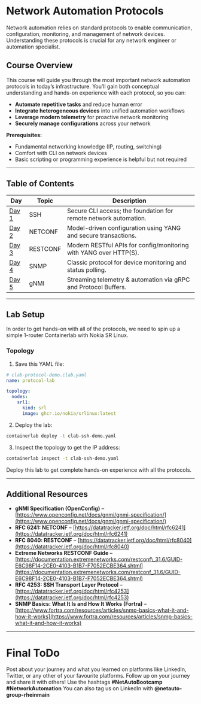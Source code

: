 # Network Automation Protocols

Network automation relies on standard protocols to enable communication, configuration, monitoring, and management of network devices. Understanding these protocols is crucial for any network engineer or automation specialist.

## Course Overview

This course will guide you through the most important network automation protocols in today’s infrastructure. You’ll gain both conceptual understanding and hands-on experience with each protocol, so you can:

* **Automate repetitive tasks** and reduce human error
* **Integrate heterogeneous devices** into unified automation workflows
* **Leverage modern telemetry** for proactive network monitoring
* **Securely manage configurations** across your network

**Prerequisites:**

* Fundamental networking knowledge (IP, routing, switching)
* Comfort with CLI on network devices
* Basic scripting or programming experience is helpful but not required

---

## Table of Contents

| Day               | Topic    | Description                                                       |
| ----------------- | -------- | ----------------------------------------------------------------- |
| [Day 1](ssh.md) | SSH      | Secure CLI access; the foundation for remote network automation.  |
| [Day 2](netconf.md) | NETCONF  | Model-driven configuration using YANG and secure transactions.    |
| [Day 3](restconf.md) | RESTCONF | Modern RESTful APIs for config/monitoring with YANG over HTTP(S). |
| [Day 4](snmp.md) | SNMP     | Classic protocol for device monitoring and status polling.        |
| [Day 5](gnmi.md) | gNMI     | Streaming telemetry & automation via gRPC and Protocol Buffers.   |

---

## Lab Setup

In order to get hands-on with all of the protocols, we need to spin up a simple 1-router Containerlab with Nokia SR Linux.

### Topology

1. Save this YAML file:

```yaml
# clab-protocol-demo.clab.yaml
name: protocol-lab

topology:
  nodes:
    srl1:
      kind: srl
      image: ghcr.io/nokia/srlinux:latest
```

2. Deploy the lab:

```bash
containerlab deploy -t clab-ssh-demo.yaml
```

3. Inspect the topology to get the IP address:

```bash
containerlab inspect -t clab-ssh-demo.yaml
```

Deploy this lab to get complete hands-on experience with all the protocols.

---

## Additional Resources

* **gNMI Specification (OpenConfig)** – [https://www.openconfig.net/docs/gnmi/gnmi-specification/](https://www.openconfig.net/docs/gnmi/gnmi-specification/)
* **RFC 6241: NETCONF** – [https://datatracker.ietf.org/doc/html/rfc6241](https://datatracker.ietf.org/doc/html/rfc6241)
* **RFC 8040: RESTCONF** – [https://datatracker.ietf.org/doc/html/rfc8040](https://datatracker.ietf.org/doc/html/rfc8040)
* **Extreme Networks RESTCONF Guide** – [https://documentation.extremenetworks.com/restconf\_31.6/GUID-E6C98F14-2CE0-4103-B1B7-F7052ECBE364.shtml](https://documentation.extremenetworks.com/restconf_31.6/GUID-E6C98F14-2CE0-4103-B1B7-F7052ECBE364.shtml)
* **RFC 4253: SSH Transport Layer Protocol** – [https://datatracker.ietf.org/doc/html/rfc4253](https://datatracker.ietf.org/doc/html/rfc4253)
* **SNMP Basics: What It Is and How It Works (Fortra)** – [https://www.fortra.com/resources/articles/snmp-basics-what-it-and-how-it-works](https://www.fortra.com/resources/articles/snmp-basics-what-it-and-how-it-works)

---

# Final ToDo

Post about your journey and what you learned on platforms like LinkedIn, Twitter, or any other of your favourite platforms.
Follow up on your journey and share it with others!
Use the hashtags **#NetAutoBootcamp** **#NetworkAutomation**
You can also tag us on LinkedIn with **@netauto-group-rheinmain**
